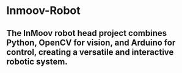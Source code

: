 # Inmoov-Robot

## The InMoov robot head project combines Python, OpenCV for vision, and Arduino for control, creating a versatile and interactive robotic system.
